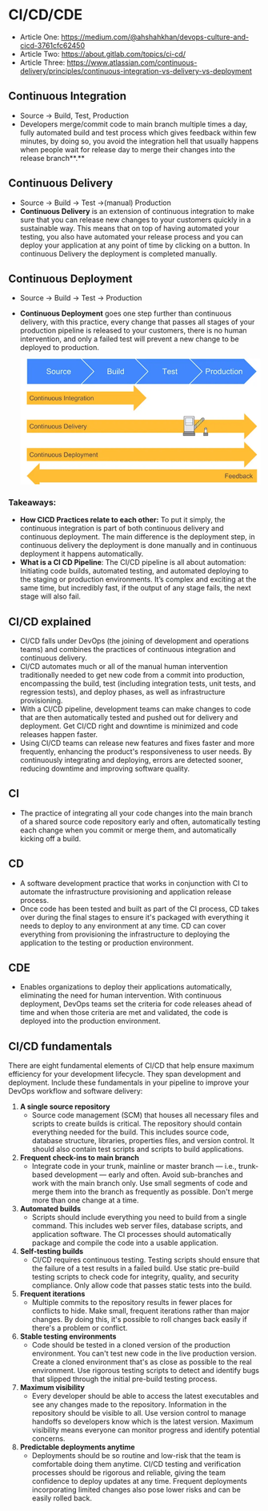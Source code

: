 # CI/CD/CDE

- Article One: https://medium.com/@ahshahkhan/devops-culture-and-cicd-3761cfc62450
- Article Two: https://about.gitlab.com/topics/ci-cd/
- Article Three: https://www.atlassian.com/continuous-delivery/principles/continuous-integration-vs-delivery-vs-deployment 

## Continuous Integration

- Source → Build, Test, Production
- Developers merge/commit code to main branch multiple times a day, fully automated build and test process which gives feedback within few minutes, by doing so, you avoid the integration hell that usually happens when people wait for release day to merge their changes into the release branch**.**

## Continuous Delivery

- Source → Build → Test →(manual) Production
- **Continuous Delivery** is an extension of continuous integration to make sure that you can release new changes to your customers quickly in a sustainable way. This means that on top of having automated your testing, you also have automated your release process and you can deploy your application at any point of time by clicking on a button. In continuous Delivery the deployment is completed manually.

## Continuous Deployment

- Source → Build → Test → Production
- **Continuous Deployment** goes one step further than continuous delivery, with this practice, every change that passes all stages of your production pipeline is released to your customers, there is no human intervention, and only a failed test will prevent a new change to be deployed to production.

    ![CI/CD/CDE](images/cicdcde.webp)

### Takeaways:

- **How CICD Practices relate to each other:** To put it simply, the continuous integration is part of both continuous delivery and continuous deployment. The main difference is the deployment step, in continuous delivery the deployment is done manually and in continuous deployment it happens automatically.
- **What is a CI CD Pipeline**: The CI/CD pipeline is all about automation: Initiating code builds, automated testing, and automated deploying to the staging or production environments. It’s complex and exciting at the same time, but incredibly fast, if the output of any stage fails, the next stage will also fail.


## **CI/CD explained**

- CI/CD falls under DevOps (the joining of development and operations teams) and combines the practices of continuous integration and continuous delivery.
- CI/CD automates much or all of the manual human intervention traditionally needed to get new code from a commit into production, encompassing the build, test (including integration tests, unit tests, and regression tests), and deploy phases, as well as infrastructure provisioning.
- With a CI/CD pipeline, development teams can make changes to code that are then automatically tested and pushed out for delivery and deployment. Get CI/CD right and downtime is minimized and code releases happen faster.
- Using CI/CD teams can release new features and fixes faster and more frequently, enhancing the product's responsiveness to user needs. By continuously integrating and deploying, errors are detected sooner, reducing downtime and improving software quality.

## CI

- The practice of integrating all your code changes into the main branch of a shared source code repository early and often, automatically testing each change when you commit or merge them, and automatically kicking off a build.

## CD

- A software development practice that works in conjunction with CI to automate the infrastructure provisioning and application release process.
- Once code has been tested and built as part of the CI process, CD takes over during the final stages to ensure it's packaged with everything it needs to deploy to any environment at any time. CD can cover everything from provisioning the infrastructure to deploying the application to the testing or production environment.

## CDE

- Enables organizations to deploy their applications automatically, eliminating the need for human intervention. With continuous deployment, DevOps teams set the criteria for code releases ahead of time and when those criteria are met and validated, the code is deployed into the production environment.

## **CI/CD fundamentals**

There are eight fundamental elements of CI/CD that help ensure maximum efficiency for your development lifecycle. They span development and deployment. Include these fundamentals in your pipeline to improve your DevOps workflow and software delivery:

1. **A single source repository**
    - Source code management (SCM) that houses all necessary files and scripts to create builds is critical. The repository should contain everything needed for the build. This includes source code, database structure, libraries, properties files, and version control. It should also contain test scripts and scripts to build applications.
2. **Frequent check-ins to main branch**
    - Integrate code in your trunk, mainline or master branch — i.e., trunk-based development — early and often. Avoid sub-branches and work with the main branch only. Use small segments of code and merge them into the branch as frequently as possible. Don't merge more than one change at a time.
3. **Automated builds**
    - Scripts should include everything you need to build from a single command. This includes web server files, database scripts, and application software. The CI processes should automatically package and compile the code into a usable application.
4. **Self-testing builds**
    - CI/CD requires continuous testing. Testing scripts should ensure that the failure of a test results in a failed build. Use static pre-build testing scripts to check code for integrity, quality, and security compliance. Only allow code that passes static tests into the build.
5. **Frequent iterations**
    - Multiple commits to the repository results in fewer places for conflicts to hide. Make small, frequent iterations rather than major changes. By doing this, it's possible to roll changes back easily if there's a problem or conflict.
6. **Stable testing environments**
    - Code should be tested in a cloned version of the production environment. You can't test new code in the live production version. Create a cloned environment that's as close as possible to the real environment. Use rigorous testing scripts to detect and identify bugs that slipped through the initial pre-build testing process.
7. **Maximum visibility**
    - Every developer should be able to access the latest executables and see any changes made to the repository. Information in the repository should be visible to all. Use version control to manage handoffs so developers know which is the latest version. Maximum visibility means everyone can monitor progress and identify potential concerns.
8. **Predictable deployments anytime**
    - Deployments should be so routine and low-risk that the team is comfortable doing them anytime. CI/CD testing and verification processes should be rigorous and reliable, giving the team confidence to deploy updates at any time. Frequent deployments incorporating limited changes also pose lower risks and can be easily rolled back.